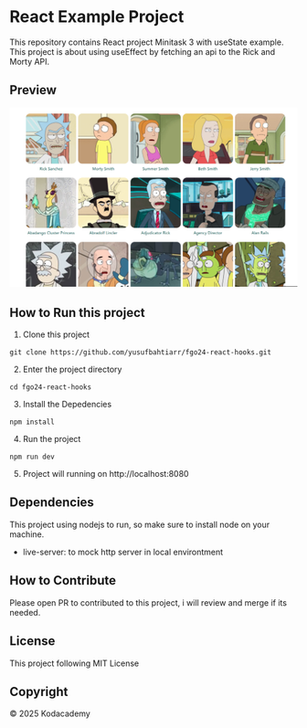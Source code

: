 # React Example Project
This repository contains React project Minitask 3 with useState example. This project is about using useEffect by fetching an api to the Rick and Morty API.

## Preview
![Preview](Screenshot.png)

## How to Run this project

1. Clone this project
```
git clone https://github.com/yusufbahtiarr/fgo24-react-hooks.git
```
2. Enter the project directory
```
cd fgo24-react-hooks
```
3. Install the Depedencies
```
npm install
```
4. Run the project
```
npm run dev
```
5. Project will running on http://localhost:8080

## Dependencies

This project using nodejs to run, so make sure to install node on your machine.
- live-server: to mock http server in local environtment

## How to Contribute

Please open PR to contributed to this project, i will review and merge if its needed.

## License

This project following MIT License

## Copyright
&copy; 2025 Kodacademy
